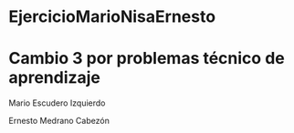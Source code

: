 # EjercicioMarioNisaErnesto
# Cambio 3 por problemas técnico de aprendizaje

Mario Escudero Izquierdo

Ernesto Medrano Cabezón